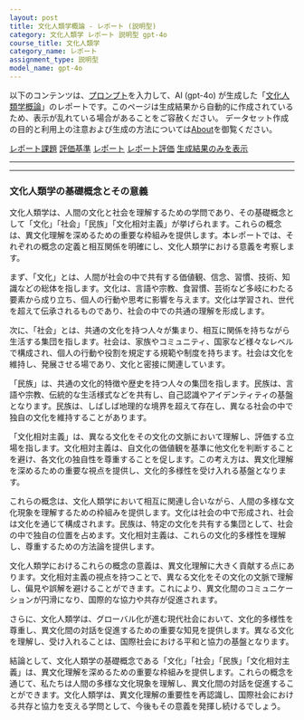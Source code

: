 ```yaml
---
layout: post
title: 文化人類学概論 - レポート (説明型)
category: 文化人類学 レポート 説明型 gpt-4o
course_title: 文化人類学
category_name: レポート
assignment_type: 説明型
model_name: gpt-4o
---
```


以下のコンテンツは、[プロンプト](https://github.com/takedatoshiyuki/synthetic_assignments/tree/main/generated/文化人類学/gpt-4o/prompt_レポート-説明型.md)を入力して、AI (gpt-4o) が生成した「[文化人類学概論](/contents/文化人類学/)」のレポートです。このページは生成結果から自動的に作成されているため、表示が乱れている場合があることをご容赦ください。
データセット作成の目的と利用上の注意および生成の方法については[About](/About)を御覧ください。

[レポート課題](../レポート課題-説明型)
[評価基準](../評価基準-説明型)
[レポート](../レポート-説明型)
[レポート評価](../レポート評価-説明型)
[生成結果のみを表示](https://github.com/takedatoshiyuki/synthetic_assignments/tree/main/generated/文化人類学/gpt-4o/レポート-説明型.md)
  

***
***
  
### 文化人類学の基礎概念とその意義

文化人類学は、人間の文化と社会を理解するための学問であり、その基礎概念として「文化」「社会」「民族」「文化相対主義」が挙げられます。これらの概念は、異文化理解を深めるための重要な枠組みを提供します。本レポートでは、それぞれの概念の定義と相互関係を明確にし、文化人類学における意義を考察します。

まず、「文化」とは、人間が社会の中で共有する価値観、信念、習慣、技術、知識などの総体を指します。文化は、言語や宗教、食習慣、芸術など多岐にわたる要素から成り立ち、個人の行動や思考に影響を与えます。文化は学習され、世代を超えて伝承されるものであり、社会の中での共通の理解を形成します。

次に、「社会」とは、共通の文化を持つ人々が集まり、相互に関係を持ちながら生活する集団を指します。社会は、家族やコミュニティ、国家など様々なレベルで構成され、個人の行動や役割を規定する規範や制度を持ちます。社会は文化を維持し、発展させる場であり、文化と密接に関連しています。

「民族」は、共通の文化的特徴や歴史を持つ人々の集団を指します。民族は、言語や宗教、伝統的な生活様式などを共有し、自己認識やアイデンティティの基盤となります。民族は、しばしば地理的な境界を超えて存在し、異なる社会の中で独自の文化を維持することがあります。

「文化相対主義」は、異なる文化をその文化の文脈において理解し、評価する立場を指します。文化相対主義は、自文化の価値観を基準に他文化を判断することを避け、各文化の独自性を尊重することを促します。この考え方は、異文化理解を深めるための重要な視点を提供し、文化的多様性を受け入れる基盤となります。

これらの概念は、文化人類学において相互に関連し合いながら、人間の多様な文化現象を理解するための枠組みを提供します。文化は社会の中で形成され、社会は文化を通じて構成されます。民族は、特定の文化を共有する集団として、社会の中で独自の位置を占めます。文化相対主義は、これらの文化的多様性を理解し、尊重するための方法論を提供します。

文化人類学におけるこれらの概念の意義は、異文化理解に大きく貢献する点にあります。文化相対主義の視点を持つことで、異なる文化をその文化の文脈で理解し、偏見や誤解を避けることができます。これにより、異文化間のコミュニケーションが円滑になり、国際的な協力や共存が促進されます。

さらに、文化人類学は、グローバル化が進む現代社会において、文化的多様性を尊重し、異文化間の対話を促進するための重要な知見を提供します。異なる文化を理解し、受け入れることは、国際社会における平和と協力の基盤となります。

結論として、文化人類学の基礎概念である「文化」「社会」「民族」「文化相対主義」は、異文化理解を深めるための重要な枠組みを提供します。これらの概念を通じて、私たちは人間の多様な文化現象を理解し、異文化間の対話を促進することができます。文化人類学は、異文化理解の重要性を再認識し、国際社会における共存と協力を支える学問として、今後もその意義を発揮し続けるでしょう。
